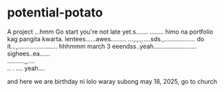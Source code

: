 # potential-potato
A project
...hmm
Go start you're not late yet.s.......
........
himo na portfolio kag pangita kwarta. lentees......awes.........
...,.,.,.....sds.,..................
do it...,.......................
 hhhmmm march 3 eeendss..yeah.........................
 sighees..ea......
 <br>..........,,....
 <br>..
.
....
 yeah....

 and here we are birthday ni lolo waray subong may 18, 2025, go to church
<!-- I will start today freelancing and VA help meqq....

help me help me helpppp.....

mashed potato
heyy

hello. s.
